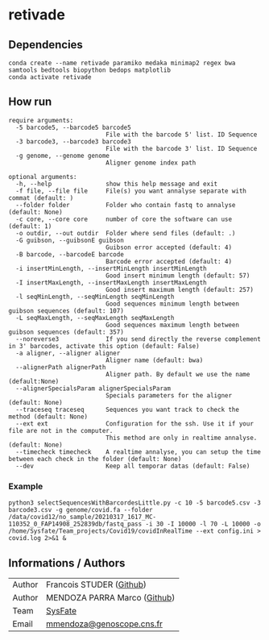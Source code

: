 # retivade

## Dependencies

```
conda create --name retivade paramiko medaka minimap2 regex bwa samtools bedtools biopython bedops matplotlib
conda activate retivade
```

## How run

```
require arguments:
  -5 barcode5, --barcode5 barcode5
                           File with the barcode 5' list. ID Sequence
  -3 barcode3, --barcode3 barcode3
                           File with the barcode 3' list. ID Sequence
  -g genome, --genome genome
                           Aligner genome index path
  ```
```
optional arguments:
  -h, --help               show this help message and exit
  -f file, --file file     File(s) you want annalyse separate with commat (default: )
  --folder folder          Folder who contain fastq to annalyse (default: None)
  -c core, --core core     number of core the software can use (default: 1)
  -o outdir, --out outdir  Folder where send files (default: .)
  -G guibson, --guibsonE guibson
                           Guibson error accepted (default: 4)
  -B barcode, --barcodeE barcode
                           Barcode error accepted (default: 4)
  -i insertMinLength, --insertMinLength insertMinLength
                           Good insert minimum length (default: 57)
  -I insertMaxLength, --insertMaxLength insertMaxLength
                           Good insert maximum length (default: 257)
  -l seqMinLength, --seqMinLength seqMinLength
                           Good sequences minimum length between guibson sequences (default: 107)
  -L seqMaxLength, --seqMaxLength seqMaxLength
                           Good sequences maximum length between guibson sequences (default: 357)
  --noreverse3             If you send directly the reverse complement in 3' barcodes, activate this option (default: False)
  -a aligner, --aligner aligner
                           Aligner name (default: bwa)
  --alignerPath alignerPath
                           Aligner path. By default we use the name (default:None)
  --alignerSpecialsParam alignerSpecialsParam
                           Specials parameters for the aligner (default: None)
  --traceseq traceseq      Sequences you want track to check the method (default: None)
  --ext ext                Configuration for the ssh. Use it if your file are not in the computer.
                           This method are only in realtime annalyse. (default: None)
  --timecheck timecheck    A realtime annalyse, you can setup the time between each check in the folder (default: None)
  --dev                    Keep all temporar datas (default: False)
  ```

### Example
```
python3 selectSequencesWithBarcordesLittle.py -c 10 -5 barcode5.csv -3 barcode3.csv -g genome/covid.fa --folder /data/covid12/no_sample/20210317_1617_MC-110352_0_FAP14908_252839db/fastq_pass -i 30 -I 10000 -l 70 -L 10000 -o /home/Sysfate/Team_projects/Covid19/covidInRealTime --ext config.ini > covid.log 2>&1 &
```

## Informations / Authors

|         |                                                                                               |
| ------- | --------------------------------------------------------------------------------------------- |
| Author  | Francois STUDER ([Github](https://github.com/studyfranco))                                    |
| Author  | MENDOZA PARRA Marco ([Github](https://github.com/SysFate))                                    |
| Team    | [SysFate](https://www.sysfate.org/)                                                           |
| Email   | <mmendoza@genoscope.cns.fr>                                                                   |

